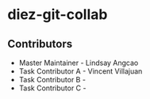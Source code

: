 # diez-git-collab

## Contributors
- Master Maintainer - Lindsay Angcao
- Task Contributor A - Vincent Villajuan
- Task Contributor B - 
- Task Contributor C -
